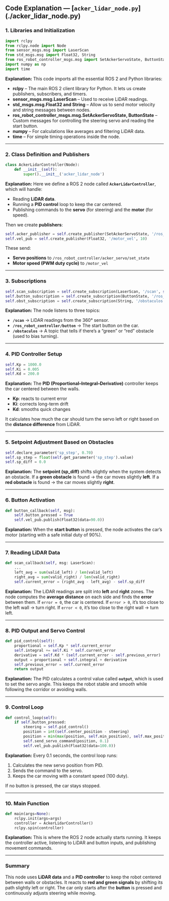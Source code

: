 ## Code Explanation — [`acker_lidar_node.py`] (./acker_lidar_node.py) 

### 1. Libraries and Initialization

```python
import rclpy
from rclpy.node import Node
from sensor_msgs.msg import LaserScan
from std_msgs.msg import Float32, String
from ros_robot_controller_msgs.msg import SetAckerServoState, ButtonState
import numpy as np
import time
```

**Explanation:**
This code imports all the essential ROS 2 and Python libraries:

* **rclpy** – The main ROS 2 client library for Python. It lets us create publishers, subscribers, and timers.
* **sensor_msgs.msg.LaserScan** – Used to receive LiDAR readings.
* **std_msgs.msg.Float32 and String** – Allow us to send motor velocity and string messages between nodes.
* **ros_robot_controller_msgs.msg.SetAckerServoState, ButtonState** – Custom messages for controlling the steering servo and reading the start button.
* **numpy** – For calculations like averages and filtering LiDAR data.
* **time** – For simple timing operations inside the node.

---

### 2. Class Definition and Publishers

```python
class AckerLidarController(Node):
    def __init__(self):
        super().__init__('acker_lidar_node')
```

**Explanation:**
Here we define a ROS 2 node called **`AckerLidarController`**, which will handle:

* Reading **LiDAR data**.
* Running a **PID control** loop to keep the car centered.
* Publishing commands to the **servo** (for steering) and the **motor** (for speed).

Then we create **publishers**:

```python
self.acker_publisher = self.create_publisher(SetAckerServoState, '/ros_robot_controller/acker_servo/set_state', 10)
self.vel_pub = self.create_publisher(Float32, '/motor_vel', 10)
```

These send:

* **Servo positions** to `/ros_robot_controller/acker_servo/set_state`
* **Motor speed (PWM duty cycle)** to `/motor_vel`

---

### 3. Subscriptions

```python
self.scan_subscription = self.create_subscription(LaserScan, '/scan', self.scan_callback, 10)
self.button_subscription = self.create_subscription(ButtonState, '/ros_robot_controller/button', self.button_callback, 10)
self.obst_subscription = self.create_subscription(String, '/obstaculos', self.obst_callback, 10)
```

**Explanation:**
The node listens to three topics:

* **`/scan`** → LiDAR readings from the 360° sensor.
* **`/ros_robot_controller/button`** → The start button on the car.
* **`/obstaculos`** → A topic that tells if there’s a “green” or “red” obstacle (used to bias turning).

---

### 4. PID Controller Setup

```python
self.Kp = 1000.0
self.Ki = 0.005
self.Kd = 200.0
```

**Explanation:**
The **PID (Proportional–Integral–Derivative)** controller keeps the car centered between the walls.

* **Kp**: reacts to current error
* **Ki**: corrects long-term drift
* **Kd**: smooths quick changes

It calculates how much the car should turn the servo left or right based on the **distance difference** from LiDAR.

---

### 5. Setpoint Adjustment Based on Obstacles

```python
self.declare_parameter('sp_step', 0.70)
self.sp_step = float(self.get_parameter('sp_step').value)
self.sp_diff = 0.0
```

**Explanation:**
The **setpoint (sp_diff)** shifts slightly when the system detects an obstacle.
If a **green obstacle** is found → the car moves slightly **left**.
If a **red obstacle** is found → the car moves slightly **right**.

---

### 6. Button Activation

```python
def button_callback(self, msg):
    self.button_pressed = True
    self.vel_pub.publish(Float32(data=90.0))
```

**Explanation:**
When the **start button** is pressed, the node activates the car’s motor (starting with a safe initial duty of 90%).

---

### 7. Reading LiDAR Data

```python
def scan_callback(self, msg: LaserScan):
    ...
    left_avg = sum(valid_left) / len(valid_left)
    right_avg = sum(valid_right) / len(valid_right)
    self.current_error = (right_avg - left_avg) - self.sp_diff
```

**Explanation:**
The LiDAR readings are split into **left** and **right** zones.
The node computes the **average distance** on each side and finds the **error** between them.
If `error = 0`, the car is centered.
If `error > 0`, it’s too close to the left wall → turn right.
If `error < 0`, it’s too close to the right wall → turn left.

---

### 8. PID Output and Servo Control

```python
def pid_control(self):
    proportional = self.Kp * self.current_error
    self.integral += self.Ki * self.current_error
    derivative = self.Kd * (self.current_error - self.previous_error)
    output = proportional + self.integral + derivative
    self.previous_error = self.current_error
    return output
```

**Explanation:**
The PID calculates a control value called **`output`**, which is used to set the servo angle.
This keeps the robot stable and smooth while following the corridor or avoiding walls.

---

### 9. Control Loop

```python
def control_loop(self):
    if self.button_pressed:
        steering = self.pid_control()
        position = int(self.center_position - steering)
        position = min(max(position, self.min_position), self.max_position)
        self.send_servo_command(position, 0.1)
        self.vel_pub.publish(Float32(data=100.0))
```

**Explanation:**
Every 0.1 seconds, the control loop runs:

1. Calculates the new servo position from PID.
2. Sends the command to the servo.
3. Keeps the car moving with a constant speed (100 duty).

If no button is pressed, the car stays stopped.

---

### 10. Main Function

```python
def main(args=None):
    rclpy.init(args=args)
    controller = AckerLidarController()
    rclpy.spin(controller)
```

**Explanation:**
This is where the ROS 2 node actually starts running.
It keeps the controller active, listening to LiDAR and button inputs, and publishing movement commands.

---

### **Summary**

This node uses **LiDAR data** and a **PID controller** to keep the robot centered between walls or obstacles.
It reacts to **red and green signals** by shifting its path slightly left or right.
The car only starts after the **button** is pressed and continuously adjusts steering while moving.
